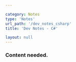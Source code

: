 ```yaml
---

category: Notes
type: 'Notes'
url_path: '/dev_notes_csharp'
title: 'Dev Notes - C#'

layout: null
---
```



### Content needed.
